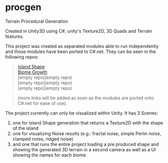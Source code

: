 # procgen

Terrain Procedural Generation

Created in Unity3D using C#, unity's Texture2D, 3D Quads and Terrain features.

This project was created as separated modules able to run independently and those modules have been ported to C#.net. They can be seen in the following repos:

> [Island Shape](https://github.com/brunorc93/islandShapeGen.net)  
> [Biome Growth](https://github.com/brunorc93/BiomeGrowth.net)  
> [empty repo](empty repo)  
> [empty repo](empty repo)    
> [empty repo](empty repo)

> (more links will be added as soon as the modules are ported onto C#.net for ease of use).  

The project currently can only be visualized within Unity. It has 3 Scenes:
1. one for Island Shape generation that returns a Texture2D with the shape of the island  
1. one for visualizing Noise results (e.g.: fractal noise, simple Perlin noise, clamped noise, ridged noise)
1. and one that runs the entire project loading a pre produced shape and showing the generated 3D terrain in a second camera as well as a UI showing the names for each biome
